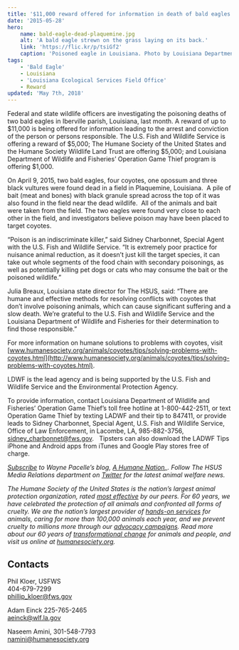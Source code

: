 ```yaml
---
title: '$11,000 reward offered for information in death of bald eagles in Plaquemine, Louisiana'
date: '2015-05-28'
hero:
    name: bald-eagle-dead-plaquemine.jpg
    alt: 'A bald eagle strewn on the grass laying on its back.'
    link: 'https://flic.kr/p/tsiGf2'
    caption: 'Poisoned eagle in Louisiana. Photo by Louisiana Department of Wildlife and Fisheries Law Enforcement.'
tags:
    - 'Bald Eagle'
    - Louisiana
    - 'Louisiana Ecological Services Field Office'
    - Reward
updated: 'May 7th, 2018'
---
```


Federal and state wildlife officers are investigating the poisoning deaths of two bald eagles in Iberville parish, Louisiana, last month. A reward of up to $11,000 is being offered for information leading to the arrest and conviction of the person or persons responsible. The U.S. Fish and Wildlife Service is offering a reward of $5,000; The Humane Society of the United States and the Humane Society Wildlife Land Trust are offering $5,000; and Louisiana Department of Wildlife and Fisheries’ Operation Game Thief program is offering $1,000.

On April 9, 2015, two bald eagles, four coyotes, one opossum and three black vultures were found dead in a field in Plaquemine, Louisiana.  A pile of bait (meat and bones) with black granule spread across the top of it was also found in the field near the dead wildlife.  All of the animals and bait were taken from the field. The two eagles were found very close to each other in the field, and investigators believe poison may have been placed to target coyotes.

“Poison is an indiscriminate killer,” said Sidney Charbonnet, Special Agent with the U.S. Fish and Wildlife Service. “It is extremely poor practice for nuisance animal reduction, as it doesn’t just kill the target species, it can take out whole segments of the food chain with secondary poisonings, as well as potentially killing pet dogs or cats who may consume the bait or the poisoned wildlife.”

Julia Breaux, Louisiana state director for The HSUS, said: “There are humane and effective methods for resolving conflicts with coyotes that don’t involve poisoning animals, which can cause significant suffering and a slow death. We’re grateful to the U.S. Fish and Wildlife Service and the Louisiana Department of Wildlife and Fisheries for their determination to find those responsible.”

For more information on humane solutions to problems with coyotes, visit [www.humanesociety.org/animals/coyotes/tips/solving-problems-with-coyotes.html](http://www.humanesociety.org/animals/coyotes/tips/solving-problems-with-coyotes.html).

LDWF is the lead agency and is being supported by the U.S. Fish and Wildlife Service and the Environmental Protection Agency.

To provide information, contact Louisiana Department of Wildlife and Fisheries’ Operation Game Thief’s toll free hotline at 1-800-442-2511, or text Operation Game Thief by texting LADWF and their tip to 847411, or provide leads to Sidney Charbonnet, Special Agent, U.S. Fish and Wildlife Service, Office of Law Enforcement, in Lacombe, LA, 985-882-3756, [sidney_charbonnet@fws.gov](mailto:sidney_charbonnet@fws.gov).   Tipsters can also download the LADWF Tips iPhone and Android apps from iTunes and Google Play stores free of charge.

_[Subscribe](http://feeds.feedburner.com/typepad/hsus/wayne) to Wayne Pacelle’s blog, [A Humane Nation](http://hsus.typepad.com/)\_. Follow The HSUS Media Relations department on [Twitter](https://twitter.com/HSUSNews) for the latest animal welfare news._

_The Humane Society of the United States is the nation’s largest animal protection organization, rated [most effective](http://www.myphilanthropedia.org/blog/2011/08/24/humane-society-of-the-united-states-hsus-1-expert-identified-animal-rights-and-welfare-nonprofit/) by our peers. For 60 years, we have celebrated the protection of all animals and confronted all forms of cruelty. We are the nation’s largest provider of [hands-on services](http://hsus.typepad.com/wayne/2013/12/hsus-animal-care-around-the-globe.html?credit=mediarelations_boilerplate) for animals, caring for more than 100,000 animals each year, and we prevent cruelty to millions more through our [advocacy campaigns](http://www.humanesociety.org/issues/campaigns/?credit=mediarelations_boilerplate). Read more about our 60 years of [transformational change](http://www.humanesociety.org/about/hsus-transformational-change.html?credit=mediarelations_boilerplate) for animals and people, and visit us online at [humanesociety.org](http://www.humanesociety.org/?credit=mediarelations_boilerplate)._

## Contacts

Phil Kloer, USFWS  
404-679-7299  
[phillip_kloer@fws.gov](mailto:phillip_kloer@fws.gov)

Adam Einck 225-765-2465  
[aeinck@wlf.la.gov](mailto:aeinck@wlf.la.gov)

Naseem Amini, 301-548-7793  
namini@humanesociety.org
